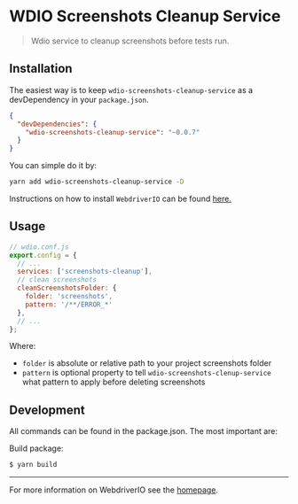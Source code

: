 WDIO Screenshots Cleanup Service
============================

> Wdio service to cleanup screenshots before tests run.

## Installation

The easiest way is to keep `wdio-screenshots-cleanup-service` as a devDependency in your `package.json`.

```json
{
  "devDependencies": {
    "wdio-screenshots-cleanup-service": "~0.0.7"
  }
}
```

You can simple do it by:

```bash
yarn add wdio-screenshots-cleanup-service -D
```

Instructions on how to install `WebdriverIO` can be found [here.](http://webdriver.io/guide/getstarted/install.html)

## Usage

```js
// wdio.conf.js
export.config = {
  // ...
  services: ['screenshots-cleanup'],
  // clean screenshots
  cleanScreenshotsFolder: {
    folder: 'screenshots',
    pattern: '/**/ERROR_*'
  },
  // ...
};
```

Where:
  - `folder` is absolute or relative path to your project screenshots folder
  - `pattern` is optional property to tell `wdio-screenshots-clenup-service` what pattern to apply before deleting screenshots

## Development

All commands can be found in the package.json. The most important are:

Build package:

```sh
$ yarn build
```

----

For more information on WebdriverIO see the [homepage](http://webdriver.io).
